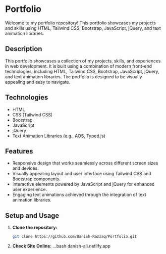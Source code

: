# Portfolio

Welcome to my portfolio repository! This portfolio showcases my projects and skills using HTML, Tailwind CSS, Bootstrap, JavaScript, jQuery, and text animation libraries.

## Description

This portfolio showcases a collection of my projects, skills, and experiences in web development. It is built using a combination of modern front-end technologies, including HTML, Tailwind CSS, Bootstrap, JavaScript, jQuery, and text animation libraries. The portfolio is designed to be visually appealing and easy to navigate.

## Technologies

- HTML
- CSS (Tailwind CSS)
- Bootstrap
- JavaScript
- jQuery
- Text Animation Libraries (e.g., AOS, Typed.js)

## Features

- Responsive design that works seamlessly across different screen sizes and devices.
- Visually appealing layout and user interface using Tailwind CSS and Bootstrap components.
- Interactive elements powered by JavaScript and jQuery for enhanced user experience.
- Engaging text animations achieved through the integration of text animation libraries.

## Setup and Usage

1. **Clone the repository:**
   ```bash
   git clone https://github.com/Danish-Razzaq/Portfolio.git
   
2. **Check Site Online:**
   ...bash
   danish-ali.netlify.app

